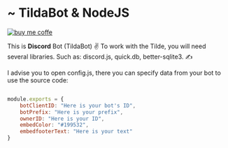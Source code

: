 # ~ TildaBot & NodeJS
[![buy me coffe](https://cdn.discordapp.com/attachments/993136546175778930/994605406418632734/68747470733a2f2f617a3734333730322e766f2e6d7365636e642e6e65742f63646e2f6b6f6669332e706e673f763d30.png)](https://github.com)

This is **Discord** Bot (TildaBot) ✌ To work with the Tilde, you will need several libraries. Such as: discord.js, quick.db, better-sqlite3. ✍

I advise you to open config.js, there you can specify data from your bot to use the source code:
```js

module.exports = {
    botClientID: "Here is your bot's ID",
    botPrefix: "Here is your prefix",
    ownerID: "Here is your ID",
    embedColor: "#199532",
    embedfooterText: "Here is your text"
}

```
